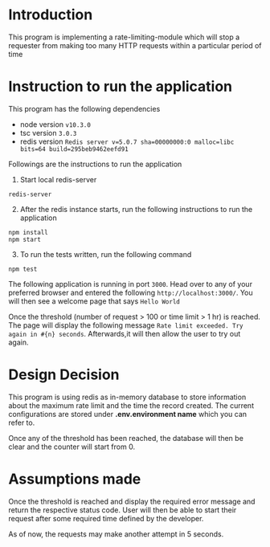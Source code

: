 # Introduction

This program is implementing a rate-limiting-module which will stop a requester from making too many HTTP requests within a particular period of time

# Instruction to run the application

This program has the following dependencies
- node version `v10.3.0`
- tsc version `3.0.3`
- redis version `Redis server v=5.0.7 sha=00000000:0 malloc=libc bits=64 build=295beb9462eefd91`

Followings are the instructions to run the application
1. Start local redis-server
```
redis-server
```

2. After the redis instance starts, run the following instructions to run the application
```
npm install
npm start
```

3. To run the tests written, run the following command
```
npm test
```

The following application is running in port `3000`. Head over to any of your preferred browser and entered the following
`http://localhost:3000/`. You will then see a welcome page that says `Hello World`

Once the threshold (number of request > 100 or time limit > 1 hr) is reached. The page will display the following message `Rate limit exceeded. Try again in #{n} seconds`. Afterwards,it will then allow the user to try out again.

# Design Decision

This program is using redis as in-memory database to store information about the maximum rate limit and the time the record created. The current configurations are stored under **.env.environment name** which you can refer to.

Once any of the threshold has been reached, the database will then be clear and the counter will start from 0.

# Assumptions made

Once the threshold is reached and display the required error message and return the respective status code. User will then be able to start their request after some required time defined by the developer.

As of now, the requests may make another attempt in 5 seconds.